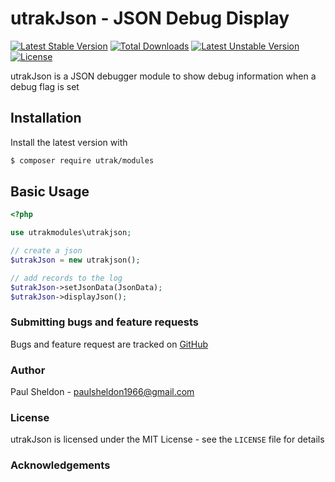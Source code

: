 # utrakJson - JSON Debug Display

[![Latest Stable Version](https://poser.pugx.org/utrak/modules/v/stable)](https://packagist.org/packages/utrak/modules)
[![Total Downloads](https://poser.pugx.org/utrak/modules/downloads)](https://packagist.org/packages/utrak/modules)
[![Latest Unstable Version](https://poser.pugx.org/utrak/modules/v/unstable)](https://packagist.org/packages/utrak/modules)
[![License](https://poser.pugx.org/utrak/modules/license)](https://packagist.org/packages/utrak/modules)


utrakJson is a JSON debugger module to show debug information when a debug flag is set

## Installation

Install the latest version with

```bash
$ composer require utrak/modules
```

## Basic Usage

```php
<?php

use utrakmodules\utrakjson;

// create a json 
$utrakJson = new utrakjson();

// add records to the log
$utrakJson->setJsonData(JsonData);
$utrakJson->displayJson();

```


### Submitting bugs and feature requests

Bugs and feature request are tracked on [GitHub](https://github.com/paulsheldon/utrakModules/issues)


### Author

Paul Sheldon - <paulsheldon1966@gmail.com> <br />

### License

utrakJson is licensed under the MIT License - see the `LICENSE` file for details

### Acknowledgements

